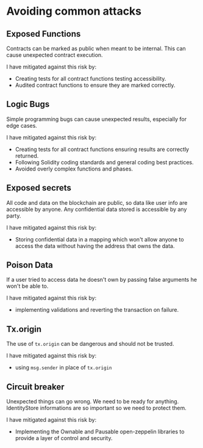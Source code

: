 # Avoiding common attacks

## Exposed Functions

Contracts can be marked as public when meant to be internal. This can cause unexpected contract execution.

I have mitigated against this risk by:

- Creating tests for all contract functions testing accessibility.
- Audited contract functions to ensure they are marked correctly.

## Logic Bugs

Simple programming bugs can cause unexpected results, especially for edge cases.

I have mitigated against this risk by:

- Creating tests for all contract functions ensuring results are correctly returned.
- Following Solidity coding standards and general coding best practices.
- Avoided overly complex functions and phases.

## Exposed secrets

All code and data on the blockchain are public, so data like user info are accessible by anyone. Any confidential data stored is accessible by any party.

I have mitigated against this risk by:

- Storing confidential data in a mapping which won't allow anyone to access the data without having the address that owns the data.


## Poison Data

If a user tried to access data he doesn't own by passing false arguments he won't be able to.

I have mitigated against this risk by:

- implementing  validations and reverting the transaction on failure.

## Tx.origin

The use of `tx.origin` can be dangerous and should not be trusted.

I have mitigated against this risk by:

- using `msg.sender` in place of `tx.origin`

## Circuit breaker

Unexpected things can go wrong. We need to be ready for anything.  IdentityStore informations  are so important so we need to protect them.


I have mitigated against this risk by:

- Implementing the Ownable and Pausable open-zeppelin libraries to provide a layer of control and security.
